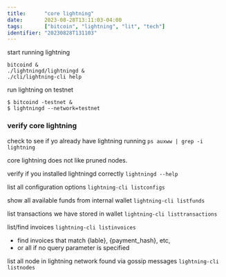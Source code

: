 ```yaml
---
title:      "core lightning"
date:       2023-08-28T13:11:03-04:00
tags:       ["bitcoin", "lightning", "lit", "tech"]
identifier: "20230828T131103"
---
```



start running lightning

``` shell
bitcoind &
./lightningd/lightningd &
./cli/lightning-cli help
```

run lightning on testnet

``` shell
$ bitcoind -testnet &
$ lightningd --network=testnet
```

### verify core lightning ###

check to see if yo already have lightning running
`ps auxww | grep -i lightning`

core lightning does not like pruned nodes.

verify if you installed lightningd correctly
`lightningd --help`

list all configuration options
`lightning-cli listconfigs`

show all available funds from internal wallet
`lightning-cli listfunds`

list transactions we have stored in wallet
`lightning-cli listtransactions`

list/find invoices
`lightning-cli listinvoices`
- find invoices that match {lable}, {payment_hash}, etc, 
- or all if no query parameter is specified

list all node in lightning network found via gossip messages
`lightning-cli listnodes`
